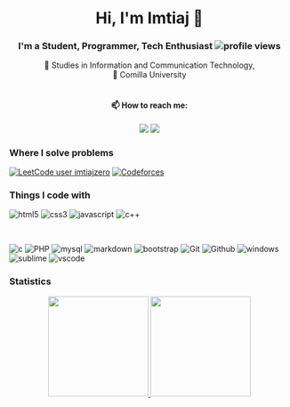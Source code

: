 # <h1 align="center">Hi, I'm Imtiaj 👋  </h1>
###  <div align="center"> I'm a Student, Programmer, Tech Enthusiast  ![profile views](https://komarev.com/ghpvc/?username=imtiajzero&color=red) </div>
 <div align="center"> 🔭 Studies in Information and Communication Technology, </div>
 <div align="center"> 🔭 Comilla University </div>
 <br>
<h4 align="center">📫 How to reach me: </h4>
<p align="center">
<a href="https://www.linkedin.com/in/imtiaj-aurpon-24a8b6286/"><img src="https://img.shields.io/badge/-Imtiaj%20Aurpon-0077B5?style=flat&logo=Linkedin&logoColor=white"/></a>
<a href="mailto:imtiajaurpon@gmail.com"><img src="https://img.shields.io/badge/-imtiajaurpon@gmail.com-D14836?style=flat&logo=Gmail&logoColor=white"/></a>
</p>

### Where I solve problems

[![LeetCode user imtiajzero](https://img.shields.io/badge/dynamic/json?style=plastic&labelColor=black&color=%23ffa116&label=Leetcode&query=solvedOverTotal&url=https%3A%2F%2Fleetcode-badge.vercel.app%2Fapi%2Fusers%2Fimtiajzero&logo=leetcode&logoColor=yellow)](https://leetcode.com/imtiajzero/)
[![Codeforces](https://cp-logo.vercel.app/codeforces/imtiaj.zero?logo=true)](https://codeforces.com/profile/imtiaj.zero)

### Things I code with

![html5](https://img.shields.io/badge/HTML5-E34F26?style=for-the-badge&logo=html5&logoColor=white)
![css3](https://img.shields.io/badge/CSS3-1572B6?style=for-the-badge&logo=css3&logoColor=white)
![javascript](https://img.shields.io/badge/JavaScript-F7DF1E?style=for-the-badge&logo=javascript&logoColor=black)
![c++](https://img.shields.io/badge/C%2B%2B-00599C?style=for-the-badge&logo=c%2B%2B&logoColor=white)

<br>

![c](https://img.shields.io/badge/C-00599C?style=for-the-badge&logo=c&logoColor=white)
![PHP](https://img.shields.io/badge/php-%23777BB4.svg?style=for-the-badge&logo=php&logoColor=white)
![mysql](https://img.shields.io/badge/MySQL-00000F?style=for-the-badge&logo=mysql&logoColor=white)
![markdown](https://img.shields.io/badge/Markdown-000000?style=for-the-badge&logo=markdown&logoColor=white)
![bootstrap](https://img.shields.io/badge/Bootstrap-563D7C?style=for-the-badge&logo=bootstrap&logoColor=white)
![Git](https://img.shields.io/badge/Git-F05032?style=for-the-badge&logo=git&logoColor=white)
![Github](https://img.shields.io/badge/github%20-%23121011.svg?&style=for-the-badge&logo=github&logoColor=white)
![windows](https://img.shields.io/badge/Windows-0078D6?style=for-the-badge&logo=windows&logoColor=white)
![sublime](https://img.shields.io/badge/sublime_text%20-%23575757.svg?&style=for-the-badge&logo=sublime-text&logoColor=important)
![vscode](https://img.shields.io/badge/Visual%20Studio-5C2D91.svg?&style=for-the-badge&logo=visual-studio&logoColor=white)

### Statistics
<p align="center">
<a href="https://github.com/saiful-70">
  <img height="180em" src="https://github-readme-stats-eight-theta.vercel.app/api?username=imtiajzero&show_icons=true&theme=algolia&include_all_commits=true&count_private=true"/>
  <img height="180em" src="https://github-readme-stats-eight-theta.vercel.app/api/top-langs/?username=imtiajzero&layout=compact&langs_count=8&theme=algolia"/>
</a>
</p>
